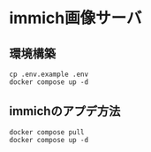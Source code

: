 # immich画像サーバ
## 環境構築

```
cp .env.example .env
docker compose up -d
```

## immichのアプデ方法

```
docker compose pull
docker compose up -d
```

